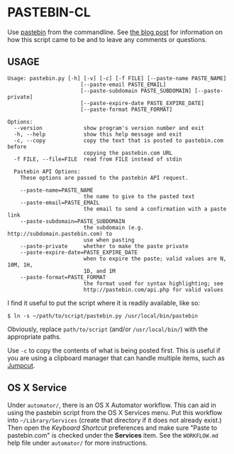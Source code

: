 # PASTEBIN-CL

Use [pastebin][pb] from the commandline. See [the blog post][bp] for information on how this script came
to be and to leave any comments or questions.

[pb]: http://pastebin.com/
[bp]: http://www.thomasupton.com/blog/2010/12/pastebin-from-the-commandline/


## USAGE

    Usage: pastebin.py [-h] [-v] [-c] [-f FILE] [--paste-name PASTE_NAME]
                           [--paste-email PASTE_EMAIL]
                           [--paste-subdomain PASTE_SUBDOMAIN] [--paste-private]
                           [--paste-expire-date PASTE_EXPIRE_DATE]
                           [--paste-format PASTE_FORMAT]

    Options:
      --version             show program's version number and exit
      -h, --help            show this help message and exit
      -c, --copy            copy the text that is posted to pastebin.com before
                            copying the pastebin.com URL
      -f FILE, --file=FILE  read from FILE instead of stdin

      Pastebin API Options:
        These options are passed to the pastebin API request.

        --paste-name=PASTE_NAME
                            the name to give to the pasted text
        --paste-email=PASTE_EMAIL
                            the email to send a confirmation with a paste link
        --paste-subdomain=PASTE_SUBDOMAIN
                            the subdomain (e.g. http://subdomain.pastebin.com) to
                            use when pasting
        --paste-private     whether to make the paste private
        --paste-expire-date=PASTE_EXPIRE_DATE
                            when to expire the paste; valid values are N, 10M, 1H,
                            1D, and 1M
        --paste-format=PASTE_FORMAT
                            the format used for syntax highlighting; see
                            http://pastebin.com/api.php for valid values

I find it useful to put the script where it is readily available, like so:

    $ ln -s ~/path/to/script/pastebin.py /usr/local/bin/pastebin
    
Obviously, replace `path/to/script` (and/or `/usr/local/bin/`) with the appropriate paths.

Use `-c` to copy the contents of what is being posted first. This is useful if you are using a clipboard manager that can handle multiple items, such as [Jumpcut][jc].

[jc]: http://jumpcut.sourceforge.net/

## OS X Service

Under `automator/`, there is an OS X Automator workflow. This can aid in using the pastebin script from the OS X Services menu. Put this workflow into `~/Library/Services` (create that directory if it does not already exist.) Then open the *Keyboard Shortcut* preferences and make sure "Paste to pastebin.com" is checked under the **Services** item. See the `WORKFLOW.md` help file under `automator/` for more instructions.
